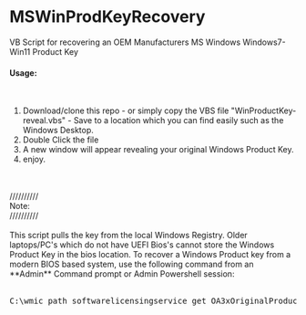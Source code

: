 # MSWinProdKeyRecovery
VB Script for recovering an OEM Manufacturers MS Windows Windows7-Win11 Product Key 

<h4>Usage:</h4><br>

1. Download/clone this repo - or simply copy the VBS file "WinProductKey-reveal.vbs" - Save to a location which you can find easily such as the Windows Desktop.<br>
2. Double Click the file<br>
3. A new window will appear revealing your original Windows Product Key.<br>
4. enjoy.<br>
<br>
<br>
//////////<br>
Note:<br>
//////////<br>
<br>
This script pulls the key from the local Windows Registry.
Older laptops/PC's which do not have UEFI Bios's cannot store the Windows Product Key in the bios location. 
To recover a Windows Product key from a modern BIOS based system, use the following command from an **Admin** Command prompt or Admin Powershell session: <br>
<br>
<pre>
C:\wmic path softwarelicensingservice get OA3xOriginalProductKey
  
  </pre>
  
